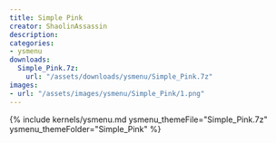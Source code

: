 ```yaml
---
title: Simple Pink
creator: ShaolinAssassin
description: 
categories:
- ysmenu
downloads:
  Simple_Pink.7z:
    url: "/assets/downloads/ysmenu/Simple_Pink.7z"
images:
- url: "/assets/images/ysmenu/Simple_Pink/1.png"
---
```


{% include kernels/ysmenu.md ysmenu_themeFile="Simple_Pink.7z" ysmenu_themeFolder="Simple_Pink" %}
